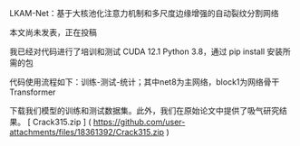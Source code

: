 LKAM-Net：基于大核池化注意力机制和多尺度边缘增强的自动裂纹分割网络

本文尚未发表，正在投稿

我已经对代码进行了培训和测试
CUDA 12.1
Python 3.8，通过 pip install 安装所需的包

代码使用流程如下：训练-测试-统计；其中net8为主网络，block1为网络骨干Transformer

下载我们模型的训练和测试数据集。此外，我们在原始论文中提供了吸气研究结果。
[ Crack315.zip ] ( https://github.com/user-attachments/files/18361392/Crack315.zip )


